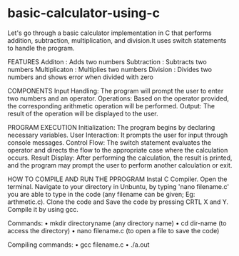 # basic-calculator-using-c
Let's go through a basic calculator implementation in C that performs addition, subtraction, multiplication, and division.It uses switch statements to handle the program.

FEATURES
Additon : Adds two numbers
Subtraction : Subtracts two numbers
Multiplicaton : Multiplies two numbers
Division : Divides two numbers and shows error when divided with zero

COMPONENTS
Input Handling: The program will prompt the user to enter two numbers and an operator.
Operations: Based on the operator provided, the corresponding arithmetic operation will be performed.
Output: The result of the operation will be displayed to the user.

PROGRAM EXECUTION
Initialization: The program begins by declaring necessary variables.
User Interaction: It prompts the user for input through console messages.
Control Flow: The switch statement evaluates the operator and directs the flow to the appropriate case where the calculation occurs.
Result Display: After performing the calculation, the result is printed, and the program may prompt the user to perform another calculation or exit.

HOW TO COMPILE AND RUN THE PPROGRAM
Instal C Compiler. Open the terminal. Navigate to your directory in Unbuntu, by typing 'nano filename.c' you are able to type in the code (any filename can be given; Eg: arthmetic.c). Clone the code and Save the code by pressing CRTL X and Y. Compile it by using gcc. 

Commands:
• mkdir directoryname (any directory name) 
• cd dir-name (to access the directory) 
• nano filename.c (to open a file to save the code) 

Compiling commands:
• gcc filename.c 
• ./a.out
